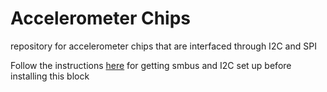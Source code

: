Accelerometer Chips
===================

repository for accelerometer chips that are interfaced through I2C and SPI

Follow the instructions [here](https://learn.adafruit.com/adafruits-raspberry-pi-lesson-4-gpio-setup/configuring-i2c) for getting smbus and I2C set up before installing this block
